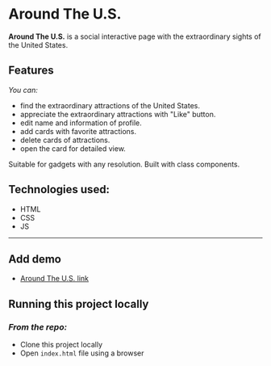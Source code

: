 # **Around The U.S.**

**Around The U.S.** is a social interactive page with the extraordinary sights of the United States.

## Features

*You can:*
* find the extraordinary attractions of the United States.
* appreciate the extraordinary attractions with "Like" button.
* edit name and information of profile.
* add cards with favorite attractions.
* delete cards of attractions.
* open the card for detailed view.

Suitable for gadgets with any resolution.
Built with class components.

## Technologies used:

* HTML
* CSS
* JS

___

## Add demo

* [Around The U.S. link](https://inndi.github.io/web_project_4/)


## Running this project locally
### *From the repo:*

* Clone this project locally
* Open ```index.html``` file using a browser
